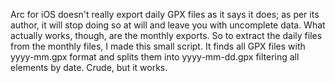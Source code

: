 Arc for iOS doesn't really export daily GPX files as it says it does; as per its author, it will stop doing so at will and leave you with uncomplete data.
What actually works, though, are the monthly exports. So to extract the daily files from the monthly files, I made this small script.
It finds all GPX files with yyyy-mm.gpx format and splits them into yyyy-mm-dd.gpx filtering all elements by date.
Crude, but it works. 
